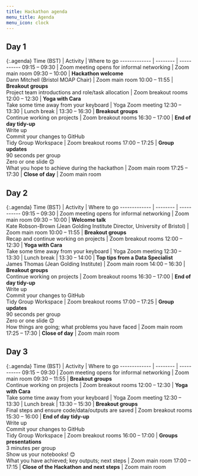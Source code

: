 ```yaml
---
title: Hackathon agenda
menu_title: Agenda
menu_icon: clock
---
```


## Day 1

{:.agenda}
Time (BST)    | Activity | Where to go
------------- | -------- | -----------
09:15 – 09:30 | Zoom meeting opens for informal networking | Zoom main room
09:30 – 10:00 | **Hackathon welcome**<br>Dann Mitchell (Bristol MOAP Chair) | Zoom main room
10:00 – 11:55 | **Breakout groups**<br>Project team introductions and role/task allocation | Zoom breakout rooms
12:00 – 12:30 | **Yoga with Cara**<br>Take some time away from your keyboard | Yoga Zoom meeting
12:30 – 13:30 | Lunch break |
13:30 – 16:30 | **Breakout groups**<br>Continue working on projects | Zoom breakout rooms
16:30 – 17:00 | **End of day tidy-up**<br>Write up<br>Commit your changes to GitHub<br>Tidy Group Workspace | Zoom breakout rooms
17:00 – 17:25 | **Group updates**<br>90 seconds per group<br>Zero or one slide 😊<br>What you hope to achieve during the hackathon | Zoom main room
17:25 – 17:30 | **Close of day** | Zoom main room

## Day 2

{:.agenda}
Time (BST)    | Activity | Where to go
------------- | -------- | -----------
09:15 – 09:30 | Zoom meeting opens for informal networking | Zoom main room
09:30 – 10:00 | **Welcome talk**<br>Kate Robson-Brown (Jean Golding Institute Director, University of Bristol) | Zoom main room
10:00 – 11:55 | **Breakout groups**<br>Recap and continue working on projects | Zoom breakout rooms
12:00 – 12:30 | **Yoga with Cara**<br>Take some time away from your keyboard | Yoga Zoom meeting
12:30 – 13:30 | Lunch break |
13:30 – 14:00 | **Top tips from a Data Specialist**<br>James Thomas (Jean Golding Institute) | Zoom main room
14:00 – 16:30 | **Breakout groups**<br>Continue working on projects | Zoom breakout rooms
16:30 – 17:00 | **End of day tidy-up**<br>Write up<br>Commit your changes to GitHub<br>Tidy Group Workspace | Zoom breakout rooms
17:00 – 17:25 | **Group updates**<br>90 seconds per group<br>Zero or one slide 😊<br>How things are going; what problems you have faced | Zoom main room
17:25 – 17:30 | **Close of day** | Zoom main room

## Day 3

{:.agenda}
Time (BST)    | Activity | Where to go
------------- | -------- | -----------
09:15 – 09:30 | Zoom meeting opens for informal networking | Zoom main room
09:30 – 11:55 | **Breakout groups**<br>Continue working on projects | Zoom breakout rooms
12:00 – 12:30 | **Yoga with Cara**<br>Take some time away from your keyboard | Yoga Zoom meeting
12:30 – 13:30 | Lunch break |
13:30 – 15:30 | **Breakout groups**<br>Final steps and ensure code/data/outputs are saved | Zoom breakout rooms
15:30 – 16:00 | **End of day tidy-up**<br>Write up<br>Commit your changes to GitHub<br>Tidy Group Workspace | Zoom breakout rooms
16:00 – 17:00 | **Groups presentations**<br>3 minutes per group<br>Show us your notebooks! 😊<br>What you have achieved; key outputs; next steps | Zoom main room
17:00 – 17:15 | **Close of the Hackathon and next steps** | Zoom main room
